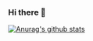 ### Hi there 👋

[![Anurag's github stats](https://github-readme-stats.vercel.app/api?username=inhwa0)](https://github.com/anuraghazra/github-readme-stats)


<!--
**inhwa0/inhwa0** is a ✨ _special_ ✨ repository because its `README.md` (this file) appears on your GitHub profile.

Here are some ideas to get you started:

- 🔭 I’m currently working on ...
- 🌱 I’m currently learning ...
- 👯 I’m looking to collaborate on ...
- 🤔 I’m looking for help with ...
- 💬 Ask me about ...
- 📫 How to reach me: ...
- 😄 Pronouns: ...
- ⚡ Fun fact: ...
-->
